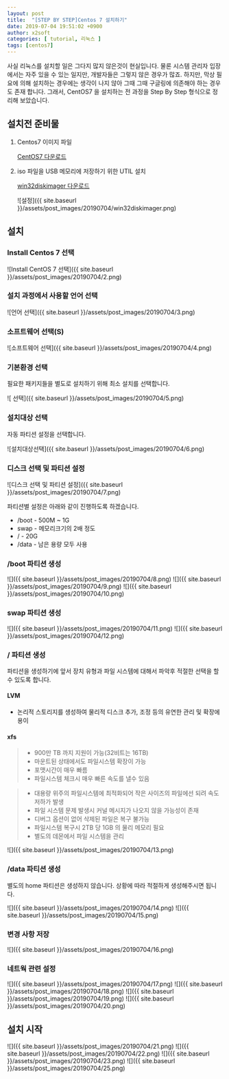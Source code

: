 ```yaml
---
layout: post
title:  "[STEP BY STEP]Centos 7 설치하기"
date: 2019-07-04 19:51:02 +0900 
author: x2soft
categories: [ tutorial, 리눅스 ]
tags: [centos7]
---
```


사실 리눅스를 설치할 일은 그다지 많지 않은것이 현실입니다. 물론 시스템 관리자 입장에서는 자주 있을 수 있는 일지만, 개발자들은 그렇지 않은 경우가 많죠. 하지만, 막상 필요에 의해 설치하는 경우에는 생각이 나지 않아 그때 그때 구글링에 의존해야 하는 경우도 존재 합니다. 그래서, CentOS7 을 설치하는 전 과정을 Step By Step 형식으로 정리해 보았습니다. 

## 설치전 준비물

1. Centos7 이미지 파일

    [CentOS7 다운로드](http://isoredirect.centos.org/centos/7/isos/x86_64/CentOS-7-x86_64-DVD-1810.iso)

2. iso 파일을 USB 메모리에 저장하기 위한 UTIL 설치

    [win32diskimager 다운로드](http://sourceforge.net/projects/win32diskimager/)

    ![설정]({{ site.baseurl }}/assets/post_images/20190704/win32diskimager.png)

## 설치

### Install Centos 7 선택

![Install CentOS 7 선택]({{ site.baseurl }}/assets/post_images/20190704/2.png)

### 설치 과정에서 사용할 언어 선택

![언어 선택]({{ site.baseurl }}/assets/post_images/20190704/3.png)

### 소프트웨어 선택(S)

![소프트웨어 선택]({{ site.baseurl }}/assets/post_images/20190704/4.png)

### 기본환경 선택

필요한 패키지들을 별도로 설치하기 위해 최소 설치를 선택합니다.

![ 선택]({{ site.baseurl }}/assets/post_images/20190704/5.png)

### 설치대상 선택

자동 파티션 설정을 선택합니다.


![설치대상선택]({{ site.baseurl }}/assets/post_images/20190704/6.png)

### 디스크 선택 및 파티션 설정

![디스크 선택 및 파티션 설정]({{ site.baseurl }}/assets/post_images/20190704/7.png)

파티션별 설정은 아래와 같이 진행하도록 하겠습니다.

- /boot - 500M ~ 1G
- swap - 메모리크기의 2배 정도
- / - 20G
- /data - 남은 용량 모두 사용

### /boot 파티션 생성

![]({{ site.baseurl }}/assets/post_images/20190704/8.png)
![]({{ site.baseurl }}/assets/post_images/20190704/9.png)
![]({{ site.baseurl }}/assets/post_images/20190704/10.png)

### swap 파티션 생성

![]({{ site.baseurl }}/assets/post_images/20190704/11.png)
![]({{ site.baseurl }}/assets/post_images/20190704/12.png)

### / 파티션 생성

파티션을 생성하기에 앞서 장치 유형과 파일 시스템에 대해서 파악후 적절한 선택을 할 수 있도록 합니다.

#### LVM

- 논리적 스토리지를 생성하여 물리적 디스크 추가, 조정 등의 유연한 관리 및 확장에 용이

#### xfs

> - 900만 TB 까지 지원이 가능(32비트는 16TB)
> - 마운트된 상태에서도 파일시스템 확장이 가능
> - 포맷시간이 매우 빠름
> - 파일시스템 체크시 매우 빠른 속도를 낼수 있음


> - 대용량 위주의 파일시스템에 최적화되어 작은 사이즈의 파일에선 되려 속도 저하가 발생
> - 파일 시스템 문제 발생시 커널 메시지가 나오지 않을 가능성이 존재
> - 디버그 옵션이 없어 삭제된 파일은 복구 불가능
> - 파일시스템 복구시 2TB 당 1GB 의 물리 메모리 필요
> - 별도의 데몬에서 파일 시스템을 관리

![]({{ site.baseurl }}/assets/post_images/20190704/13.png)

### /data 파티션 생성

별도의 home 파티션은 생성하지 않습니다. 상황에 따라 적절하게 생성해주시면 됩니다.

![]({{ site.baseurl }}/assets/post_images/20190704/14.png)
![]({{ site.baseurl }}/assets/post_images/20190704/15.png)

### 변경 사항 저장

![]({{ site.baseurl }}/assets/post_images/20190704/16.png)

### 네트웍 관련 설정

![]({{ site.baseurl }}/assets/post_images/20190704/17.png)
![]({{ site.baseurl }}/assets/post_images/20190704/18.png)
![]({{ site.baseurl }}/assets/post_images/20190704/19.png)
![]({{ site.baseurl }}/assets/post_images/20190704/20.png)

## 설치 시작

![]({{ site.baseurl }}/assets/post_images/20190704/21.png)
![]({{ site.baseurl }}/assets/post_images/20190704/22.png)
![]({{ site.baseurl }}/assets/post_images/20190704/23.png)
![]({{ site.baseurl }}/assets/post_images/20190704/25.png)